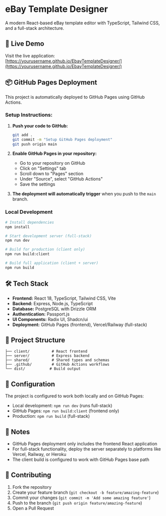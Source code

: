 # eBay Template Designer

A modern React-based eBay template editor with TypeScript, Tailwind CSS, and a full-stack architecture.

## 🚀 Live Demo

Visit the live application: [https://yourusername.github.io/EbayTemplateDesigner/](https://yourusername.github.io/EbayTemplateDesigner/)

## 📦 GitHub Pages Deployment

This project is automatically deployed to GitHub Pages using GitHub Actions.

### Setup Instructions:

1. **Push your code to GitHub:**
   ```bash
   git add .
   git commit -m "Setup GitHub Pages deployment"
   git push origin main
   ```

2. **Enable GitHub Pages in your repository:**
   - Go to your repository on GitHub
   - Click on "Settings" tab
   - Scroll down to "Pages" section
   - Under "Source", select "GitHub Actions"
   - Save the settings

3. **The deployment will automatically trigger** when you push to the `main` branch.

### Local Development

```bash
# Install dependencies
npm install

# Start development server (full-stack)
npm run dev

# Build for production (client only)
npm run build:client

# Build full application (client + server)
npm run build
```

## 🛠 Tech Stack

- **Frontend:** React 18, TypeScript, Tailwind CSS, Vite
- **Backend:** Express, Node.js, TypeScript
- **Database:** PostgreSQL with Drizzle ORM
- **Authentication:** Passport.js
- **UI Components:** Radix UI, Shadcn/ui
- **Deployment:** GitHub Pages (frontend), Vercel/Railway (full-stack)

## 📁 Project Structure

```
├── client/          # React frontend
├── server/          # Express backend
├── shared/          # Shared types and schemas
├── .github/         # GitHub Actions workflows
└── dist/           # Build output
```

## 🔧 Configuration

The project is configured to work both locally and on GitHub Pages:

- Local development: `npm run dev` (runs full-stack)
- GitHub Pages: `npm run build:client` (frontend only)
- Production: `npm run build` (full-stack)

## 📝 Notes

- GitHub Pages deployment only includes the frontend React application
- For full-stack functionality, deploy the server separately to platforms like Vercel, Railway, or Heroku
- The client build is configured to work with GitHub Pages base path

## 🤝 Contributing

1. Fork the repository
2. Create your feature branch (`git checkout -b feature/amazing-feature`)
3. Commit your changes (`git commit -m 'Add some amazing feature'`)
4. Push to the branch (`git push origin feature/amazing-feature`)
5. Open a Pull Request
